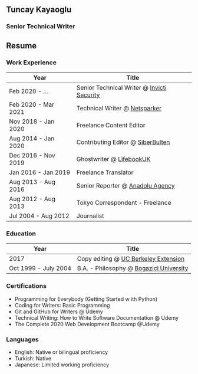 ## Tuncay Kayaoglu
### Senior Technical Writer

## Resume

### Work Experience
| Year | Title |
| ---- | ---- |
|Feb 2020 - ...	| Senior Technical Writer @ [Invicti Security](https://www.invicti.com)|
|Feb 2020 - Mar 2021 | Technical Writer @ [Netsparker](https://www.netsparker.com)|
|Nov 2018 - Jan 2020 | Freelance Content Editor |
|Aug 2014 - Jan 2020 | Contributing Editor @ [SiberBulten](http://siberbulten.com) |
|Dec 2016 - Nov 2019 | Ghostwriter @ [LifebookUK](https://www.lifebookuk.com/)|
|Jan 2016 - Jan 2019 | Freelance Translator |
|Aug 2013 - Aug 2016 | Senior Reporter @ [Anadolu Agency](https://www.aa.com.tr/en)|
|Aug 2012 - Aug 2013 | Tokyo Correspondent - Freelance|
|Jul 2004 - Aug 2012 | Journalist |

### Education
| Year | Title |
| ---- | ---- |
|2017 | Copy editing @ [UC Berkeley Extension](https://extension.berkeley.edu/) |
|Oct 1999 - July 2004 | B.A. - Philosophy @ [Bogazici University](https://www.boun.edu.tr) |	

### Certifications
* Programming for Everybody (Getting Started w ith Python)
* Coding for Writers: Basic Programming
* Git and GitHub for Writers @ Udemy
* Technical Writing: How to Write Software Documentation @ Udemy
* The Complete 2020 Web Development Bootcamp @Udemy

### Languages
* English: Native or bilingual proficiency
* Turkish: Native
* Japanese:  Limited working proficiency
